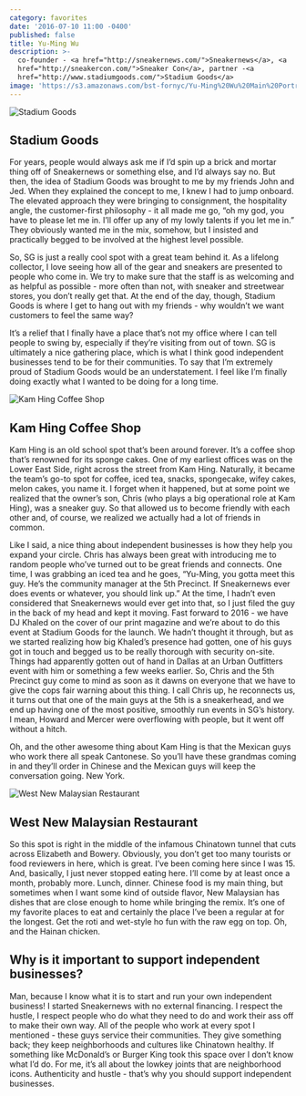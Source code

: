 ```yaml
---
category: favorites
date: '2016-07-10 11:00 -0400'
published: false
title: Yu-Ming Wu
description: >-
  co-founder - <a href="http://sneakernews.com/">Sneakernews</a>, <a
  href="http://sneakercon.com/">Sneaker Con</a>, partner -<a
  href="http://www.stadiumgoods.com/">Stadium Goods</a> 
image: 'https://s3.amazonaws.com/bst-fornyc/Yu-Ming%20Wu%20Main%20Portrait%20Alt.jpg'
---
```

![Stadium Goods](https://s3.amazonaws.com/bst-fornyc/Yu-Ming%20Wu%20Stadium%20Goods.jpg)
## Stadium Goods
For years, people would always ask me if I’d spin up a brick and mortar thing off of Sneakernews or something else, and I’d always say no. But then, the idea of Stadium Goods was brought to me by my friends John and Jed. When they explained the concept to me, I knew I had to jump onboard. The elevated approach they were bringing to consignment, the hospitality angle, the customer-first philosophy - it all made me go, “oh my god, you have to please let me in. I’ll offer up any of my lowly talents if you let me in.” They obviously wanted me in the mix, somehow, but I insisted and practically begged to be involved at the highest level possible.

So, SG is just a really cool spot with a great team behind it. As a lifelong collector, I love seeing how all of the gear and sneakers are presented to people who come in. We try to make sure that the staff is as welcoming and as helpful as possible - more often than not, with sneaker and streetwear stores, you don’t really get that. At the end of the day, though, Stadium Goods is where I get to hang out with my friends - why wouldn’t we want customers to feel the same way? 

It’s a relief that I finally have a place that’s not my office where I can tell people to swing by, especially if they’re visiting from out of town. SG is ultimately a nice gathering place, which is what I think good independent businesses tend to be for their communities. To say that I’m extremely proud of Stadium Goods would be an understatement. I feel like I’m finally doing exactly what I wanted to be doing for a long time.

![Kam Hing Coffee Shop](https://s3.amazonaws.com/bst-fornyc/Yu-Ming%20Wu%20Kam%20Hing%20Coffee%20Shop.jpg)
## Kam Hing Coffee Shop
Kam Hing is an old school spot that’s been around forever. It’s a coffee shop that’s renowned for its sponge cakes. One of my earliest offices was on the Lower East Side, right across the street from Kam Hing. Naturally, it became the team’s go-to spot for coffee, iced tea, snacks, spongecake, wifey cakes, melon cakes, you name it. I forget when it happened, but at some point we realized that the owner’s son, Chris (who plays a big operational role at Kam Hing), was a sneaker guy. So that allowed us to become friendly with each other and, of course, we realized we actually had a lot of friends in common. 

Like I said, a nice thing about independent businesses is how they help you expand your circle. Chris has always been great with introducing me to random people who’ve turned out to be great friends and connects. One time, I was grabbing an iced tea and he goes, “Yu-Ming, you gotta meet this guy. He’s the community manager at the 5th Precinct. If Sneakernews ever does events or whatever, you should link up.” At the time, I hadn’t even considered that Sneakernews would ever get into that, so I just filed the guy in the back of my head and kept it moving. Fast forward to 2016 - we have DJ Khaled on the cover of our print magazine and we’re about to do this event at Stadium Goods for the launch. We hadn’t thought it through, but as we started realizing how big Khaled’s presence had gotten, one of his guys got in touch and begged us to be really thorough with security on-site. Things had apparently gotten out of hand in Dallas at an Urban Outfitters event with him or something a few weeks earlier. So, Chris and the 5th Precinct guy come to mind as soon as it dawns on everyone that we have to give the cops fair warning about this thing. I call Chris up, he reconnects us, it turns out that one of the main guys at the 5th is a sneakerhead, and we end up having one of the most positive, smoothly run events in SG’s history. I mean, Howard and Mercer were overflowing with people, but it went off without a hitch. 

Oh, and the other awesome thing about Kam Hing is that the Mexican guys who work there all speak Cantonese. So you’ll have these grandmas coming in and they’ll order in Chinese and the Mexican guys will keep the conversation going. New York.

![West New Malaysian Restaurant](https://s3.amazonaws.com/bst-fornyc/Yu-Ming%20Wu%20West%20New%20Malaysian%20Restaurant.jpg)
## West New Malaysian Restaurant
So this spot is right in the middle of the infamous Chinatown tunnel that cuts across Elizabeth and Bowery. Obviously, you don’t get too many tourists or food reviewers in here, which is great. I’ve been coming here since I was 15. And, basically, I just never stopped eating here. I’ll come by at least once a month, probably more. Lunch, dinner. Chinese food is my main thing, but sometimes when I want some kind of outside flavor, New Malaysian has dishes that are close enough to home while bringing the remix. It’s one of my favorite places to eat and certainly the place I’ve been a regular at for the longest. Get the roti and wet-style ho fun with the raw egg on top. Oh, and the Hainan chicken. 

## Why is it important to support independent businesses?
Man, because I know what it is to start and run your own independent business! I started Sneakernews with no external financing. I respect the hustle, I respect people who do what they need to do and work their ass off to make their own way. All of the people who work at every spot I mentioned - these guys service their communities. They give something back; they keep neighborhoods and cultures like Chinatown healthy. If something like McDonald’s or Burger King took this space over I don’t know what I’d do. For me, it’s all about the lowkey joints that are neighborhood icons. Authenticity and hustle - that’s why you should support independent businesses. 
